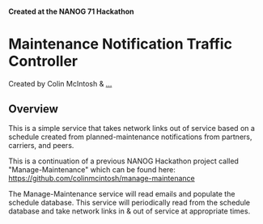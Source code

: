 #### Created at the NANOG 71 Hackathon

# Maintenance Notification Traffic Controller

Created by Colin McIntosh & [...](#)


## Overview

This is a simple service that takes network links out of service based
on a schedule created from planned-maintenance notifications from
partners, carriers, and peers.

This is a continuation of a previous NANOG Hackathon project called
"Manage-Maintenance" which can be found here: https://github.com/colinmcintosh/manage-maintenance

The Manage-Maintenance service will read emails and populate the
schedule database. This service will periodically read from the schedule
database and take network links in & out of service at appropriate
times.
